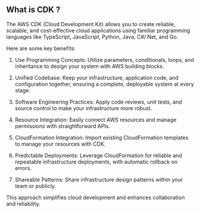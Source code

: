 ## What is CDK ? 

The AWS CDK (Cloud Development Kit) allows you to create reliable, scalable, and cost-effective cloud applications using familiar programming languages like TypeScript, JavaScript, Python, Java, C#/.Net, and Go. 

Here are some key benefits:

1)  Use Programming Concepts: 
    Utilize parameters, conditionals, loops, and inheritance to design your system with AWS building blocks.

2) Unified Codebase: 
   Keep your infrastructure, application code, and configuration together, ensuring a complete, deployable system at every stage.

3) Software Engineering Practices: 
   Apply code reviews, unit tests, and source control to make your infrastructure more robust.

4) Resource Integration: Easily connect AWS resources and manage permissions with straightforward APIs.

5) CloudFormation Integration: Import existing CloudFormation templates to manage your resources with CDK.

6) Predictable Deployments: Leverage CloudFormation for reliable and repeatable infrastructure deployments, with automatic rollback on errors.

7) Shareable Patterns: Share infrastructure design patterns within your team or publicly.

This approach simplifies cloud development and enhances collaboration and reliability.
